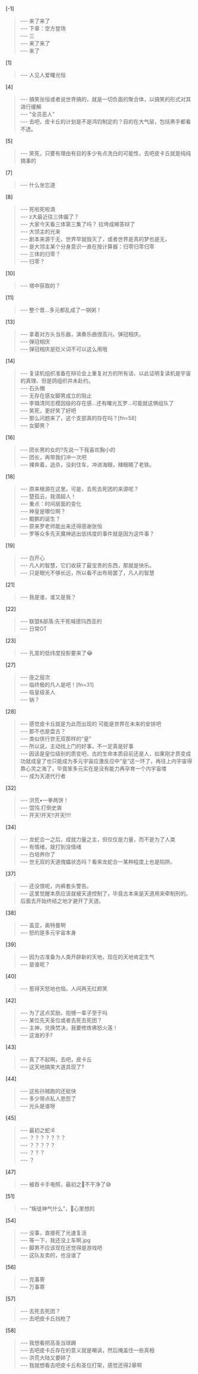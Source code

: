 
[-1] 
>--- 来了来了<br>
>--- 下章：空方登场<br>
>--- 三<br>
>--- 来了来了<br>
>--- 来了<br>

[1] 
>--- 人见人爱曙光恒<br>

[4] 
>--- 搞笑张恒或者说世界搞的，就是一切负面的聚合体，以搞笑的形式对其进行缓解<br>
>--- “全员恶人”<br>
>--- 去吧，皮卡丘的计划是不是鸿钧制定的？目的在大气层，包括黑手都看不透。<br>

[5] 
>--- 笑死，只要有理由有目的多少有点洗白的可能性，去吧皮卡丘就是纯纯搞事的<br>

[7] 
>--- 什么坐忘道<br>

[8] 
>--- 死啦死啦滴<br>
>--- z大最近往三体偏了？<br>
>--- 大家今天看三体第三集了吗？
拉垮成稀答辩了<br>
>--- 大领主的光来<br>
>--- 剧本来源于无，世界早就毁灭了，或者世界是真的梦也是无，<br>
>--- 是大领主某个分身意识一直在按计算器：归零归零归零<br>
>--- 三体的归零？<br>
>--- 归零？<br>

[10] 
>--- 塔中获取的？<br>

[11] 
>--- 整个晋...多元都乱成了一锅粥！<br>

[13] 
>--- 拿着对方头当乐器，演奏乐曲很高兴。弹冠相庆。<br>
>--- 弹冠相庆<br>
>--- 弹冠相庆是贬义词不可以这么用哦<br>

[14] 
>--- 复读机组织准备在辩论会上重复对方的所有话、以此证明复读机是宇宙的真理、但是鸽组织并未赴约。<br>
>--- 石头帽<br>
>--- 无存在感女脚男成立的阻止<br>
>--- 李璐清同志模因级的存在感…还有曙光瓦罗…可能就这俩组队了<br>
>--- 笑死，更好笑了好吧<br>
>--- 那么问题来了，这个支部真的存在吗？[fn=58]<br>
>--- 女脚男？<br>

[16] 
>--- 团长男的女的?先说一下我喜欢胸小的<br>
>--- 团长，再带我们冲一次吧<br>
>--- 裸奔着，追杀，没刹住车，冲进海眼，辣眼睛了老铁。<br>

[18] 
>--- 原来根源在这里。可是，去死去死团的来源呢？<br>
>--- 楚孤云，我滴超人！<br>
>--- 重点：时间层面的变化<br>
>--- 神皇是哪位啊？<br>
>--- 鲲鹏的诞生？<br>
>--- 原来罗老师能出来还得感谢张恒<br>
>--- 罗等众多先天魔神逃出低纬度的事件就是因为这件事？<br>

[19] 
>--- 白开心<br>
>--- 凡人的智慧，它们收获了最宝贵的东西，那就是快乐。<br>
>--- 只是眼光不够长远，所以看不出布局罢了，凡人的智慧<br>

[21] 
>--- 我是谁，谁又是我？<br>

[22] 
>--- 联盟&部落:先干死喊德玛西亚的<br>
>--- 日常OT<br>

[23] 
>--- 孔宣的低纬度投影要来了😂<br>

[27] 
>--- 座之层次<br>
>--- 临终极的凡人是吧！[fn=31]<br>
>--- 临皇级圣人<br>
>--- 钠？<br>

[28] 
>--- 感觉皮卡丘就是为此而出现的 可能是世界在未来的安排吧<br>
>--- 那不也是盘古？<br>
>--- 类似侠行世无双那样的“皇”<br>
>--- 所以说，主动找上门的好事，不一定真是好事<br>
>--- 因该是皇位级别的质变吧，古的生命本质目前还是人，如果刚才质变成功就成皇了也只能成为多元宇宙应激反应中“皇”这一环了，再往上内宇宙得靠心灵之海了，毕竟笨多元实在是没有能力再孕育一个内宇宙喽<br>
>--- 成为天道代行者<br>

[32] 
>--- 洪荒•一拳两饼！<br>
>--- 馄饨.打倒史衷<br>
>--- 开天!开天!!开天!!!!<br>

[34] 
>--- 龙蛇合一之后，成就力量之主，但仅仅是力量，而不是为了人类<br>
>--- 有情绪，就打到没情绪<br>
>--- 白培养你了<br>
>--- 世无双的天道傀儡状态吗？看来龙蛇合一某种程度上也是陷阱。<br>

[37] 
>--- 还没恨呢，内裤套头警告。<br>
>--- 这里觉醒本质应该就被天道控制了，毕竟古本来是天道用来牵制刑的。后面去开始终结之地才避开了天道。<br>

[38] 
>--- 盖亚，奥特曼啊<br>
>--- 怒的是多元宇宙本身<br>

[39] 
>--- 因为古准备为人类开辟新的天地，现在的天地肯定生气<br>
>--- 是谁呢？<br>

[40] 
>--- 惹得天怒地也恼，人间再无红颜笑<br>

[42] 
>--- 为了这点奖励，抱憾一辈子至于吗<br>
>--- 某位先天圣位或者去死去死团？<br>
>--- 主神，兑换焚决，我要修炼佛怒火莲！<br>
>--- 这谁的手?<br>

[43] 
>--- 真了不起啊，去吧，皮卡丘<br>
>--- 这天地搞笑大道具现了?<br>

[44] 
>--- 这些孙贼跑的还挺快<br>
>--- 多少带点私人恩怨了<br>
>--- 光头是谁呀<br>

[45] 
>--- 最初之蛇:6<br>
>--- ？？？？？？？<br>
>--- ？？？？？<br>
>--- ？？？<br>
>--- ？<br>

[47] 
>--- 被吞卡手电照，最初之🐍不干净了😅<br>

[51] 
>--- “叛徒神气什么”，🐉心里想的<br>

[54] 
>--- 没事，直接死了光速复活<br>
>--- 等一下，我还没上车啊.jpg<br>
>--- 脚男不应该现在还觉得是游戏吧<br>
>--- 这队友卖的，也没谁了<br>

[56] 
>--- 完事寄<br>
>--- 万事寄<br>

[57] 
>--- 去死去死团？<br>
>--- 去吧皮卡丘挡枪了<br>

[58] 
>--- 我想看把高圣当球踢<br>
>--- 去吧皮卡丘存在的意义就是嘲讽，然后掩盖住一些真相<br>
>--- 洪荒大陆又要碎了<br>
>--- 我就想看去吧皮卡丘和圣位打架，感觉还得2章啊<br>
